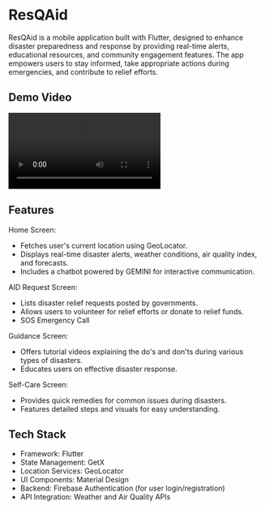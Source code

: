 
# ResQAid

ResQAid is a mobile application built with Flutter, designed to enhance disaster preparedness and response by providing real-time alerts, educational resources, and community engagement features. The app empowers users to stay informed, take appropriate actions during emergencies, and contribute to relief efforts.




## Demo Video

[<video src="https://www.youtube.com/watch?v=bStQwuVibyI"></video>
](https://github.com/user-attachments/assets/ceff5d9b-1b4e-441c-81d7-2ad6af067da0)




## Features

Home Screen:

- Fetches user's current location using GeoLocator.
- Displays real-time disaster alerts, weather conditions, air quality index, and forecasts.
- Includes a chatbot powered by GEMINI for interactive communication.

AID Request Screen:

- Lists disaster relief requests posted by governments.
- Allows users to volunteer for relief efforts or donate to relief funds.
- SOS Emergency Call

Guidance Screen:

- Offers tutorial videos explaining the do's and don'ts during various types of disasters.
- Educates users on effective disaster response.

Self-Care Screen:

- Provides quick remedies for common issues during disasters.
- Features detailed steps and visuals for easy understanding.


## Tech Stack

- Framework: Flutter
- State Management: GetX
- Location Services: GeoLocator
- UI Components: Material Design
- Backend: Firebase Authentication (for user login/registration)
- API Integration: Weather and Air Quality APIs

